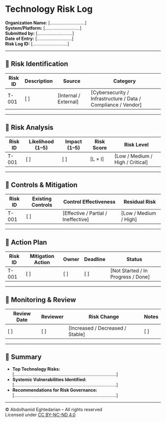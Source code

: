 # Technology Risk Log  
**Organization Name:** [............................]  
**System/Platform:** [............................]  
**Submitted by:** [............................]  
**Date of Entry:** [............................]  
**Risk Log ID:** [............................]  

---

## 🔹 Risk Identification

| Risk ID | Description | Source | Category |
|--------|-------------|--------|----------|
| T-001  | [  ]         | [Internal / External] | [Cybersecurity / Infrastructure / Data / Compliance / Vendor] |

---

## 🔹 Risk Analysis

| Risk ID | Likelihood (1–5) | Impact (1–5) | Risk Score | Risk Level |
|--------|-------------------|--------------|------------|------------|
| T-001  | [  ]              | [  ]         | [L × I]    | [Low / Medium / High / Critical] |

---

## 🔹 Controls & Mitigation

| Risk ID | Existing Controls | Control Effectiveness | Residual Risk |
|--------|--------------------|------------------------|----------------|
| T-001  | [  ]               | [Effective / Partial / Ineffective] | [Low / Medium / High] |

---

## 🔹 Action Plan

| Risk ID | Mitigation Action | Owner | Deadline | Status |
|--------|--------------------|-------|----------|--------|
| T-001  | [  ]               | [  ]  | [  ]     | [Not Started / In Progress / Done] |

---

## 🔹 Monitoring & Review

| Review Date | Reviewer | Risk Change | Notes |
|-------------|----------|-------------|-------|
| [  ]        | [  ]     | [Increased / Decreased / Stable] | [  ] |

---

## 🔹 Summary

- **Top Technology Risks:**  
  [..................................................................................]  
- **Systemic Vulnerabilities Identified:**  
  [..................................................................................]  
- **Recommendations for Risk Governance:**  
  [..................................................................................]

---

© Abdolhamid Eghtedarian – All rights reserved  
Licensed under [CC BY-NC-ND 4.0](https://creativecommons.org/licenses/by-nc-nd/4.0/)
